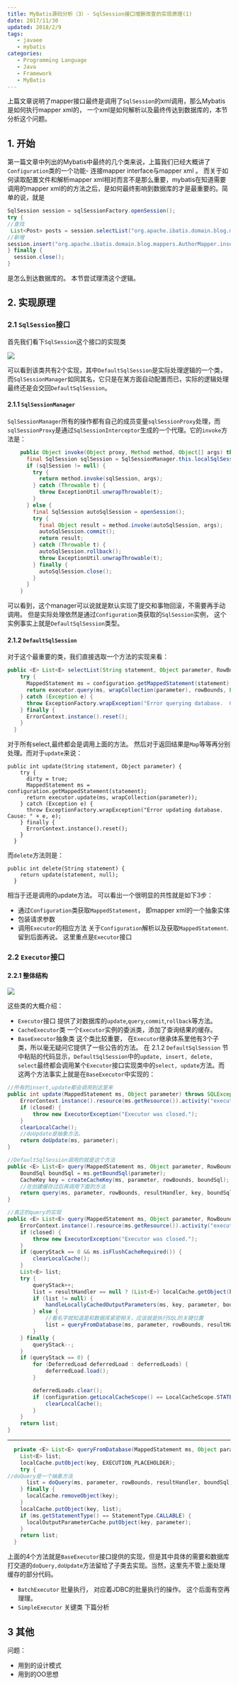 ```yaml
---
title: MyBatis源码分析（3）- SqlSession接口增删改查的实现原理(1)
date: 2017/11/30
updated: 2018/2/9
tags:
   - javaee
   - mybatis
categories:
   - Programming Language
   - Java
   - Framework
   - MyBatis
---
```

上篇文章说明了mapper接口最终是调用了`SqlSession`的xml调用，那么Mybatis是如何执行mapper xml的， 一个xml是如何解析以及最终传达到数据库的，本节分析这个问题。

<!--more-->

## 1. 开始
第一篇文章中列出的Mybatis中最终的几个类来说，上篇我们已经大概讲了`Configuration`类的一个功能- 连接mapper interface与mapper xml 。 而关于如何读取配置文件和解析mapper xml相对而言不是那么重要，mybatis在知道需要调用的mapper xml的的方法之后，是如何最终影响到数据库的才是最重要的。简单的说，就是
```java
SqlSession session = sqlSessionFactory.openSession();
try {
//查找
 List<Post> posts = session.selectList("org.apache.ibatis.domain.blog.mappers.PostMapper.findPost");
//新增
session.insert("org.apache.ibatis.domain.blog.mappers.AuthorMapper.insertAuthor", expected);
} finally {
  session.close();
}

```
是怎么到达数据库的。
本节尝试理清这个逻辑。

## 2. 实现原理
### 2.1 `SqlSession`接口
首先我们看下`SqlSession`这个接口的实现类


![](https://gitee.com/angus_lean/markDownPic/raw/master/2017/11/mybatis-source-analyze-sqlsession.png)

可以看到该类共有2个实现，其中`DefaultSqlSession`是实际处理逻辑的一个类，而`SqlSessionManager`如同其名，它只是在某方面自动配置而已，实际的逻辑处理最终还是会交回`DefaultSqlSession`。
#### 2.1.1 `SqlSessionManager`
`SqlSessionManager`所有的操作都有自己的成员变量`sqlSessionProxy`处理，而`sqlSessionProxy`是通过`SqlSessionInterceptor`生成的一个代理。它的`invoke`方法是：
```java
    public Object invoke(Object proxy, Method method, Object[] args) throws Throwable {
      final SqlSession sqlSession = SqlSessionManager.this.localSqlSession.get();
      if (sqlSession != null) {
        try {
          return method.invoke(sqlSession, args);
        } catch (Throwable t) {
          throw ExceptionUtil.unwrapThrowable(t);
        }
      } else {
        final SqlSession autoSqlSession = openSession();
        try {
          final Object result = method.invoke(autoSqlSession, args);
          autoSqlSession.commit();
          return result;
        } catch (Throwable t) {
          autoSqlSession.rollback();
          throw ExceptionUtil.unwrapThrowable(t);
        } finally {
          autoSqlSession.close();
        }
      }
    }
```
可以看到，这个manager可以说就是默认实现了提交和事物回滚，不需要再手动调用。 但是实际处理依然是通过`Configuration`类获取的`SqlSession`实例， 这个实例事实上就是`DefaultSqlSession`类型。
#### 2.1.2 `DefaultSqlSession`
对于这个最重要的类，我们直接选取一个方法的实现来看：
```java
public <E> List<E> selectList(String statement, Object parameter, RowBounds rowBounds) {
    try {
      MappedStatement ms = configuration.getMappedStatement(statement);
      return executor.query(ms, wrapCollection(parameter), rowBounds, Executor.NO_RESULT_HANDLER);
    } catch (Exception e) {
      throw ExceptionFactory.wrapException("Error querying database.  Cause: " + e, e);
    } finally {
      ErrorContext.instance().reset();
    }
  }
```
对于所有select,最终都会是调用上面的方法。 然后对于返回结果是`Map`等等再分别处理。而对于`update`来说：
```
public int update(String statement, Object parameter) {
    try {
      dirty = true;
      MappedStatement ms = configuration.getMappedStatement(statement);
      return executor.update(ms, wrapCollection(parameter));
    } catch (Exception e) {
      throw ExceptionFactory.wrapException("Error updating database.  Cause: " + e, e);
    } finally {
      ErrorContext.instance().reset();
    }
  }
```
而`delete`方法则是：
```
public int delete(String statement) {
    return update(statement, null);
  }
```
相当于还是调用的update方法。
可以看出一个很明显的共性就是如下3步：
- 通过`Configuration`类获取`MappedStatement`， 即mapper xml的一个抽象实体
- 包装请求参数
- 调用`Executor`的相应方法
关于`Configuration`解析以及获取`MappedStatement`.留到后面再说。 这里重点是`Executor`接口

### 2.2 `Executor`接口
#### 2.2.1 整体结构

![](https://gitee.com/angus_lean/markDownPic/raw/master/2017/11/mybatis-source-analyze-executor.png)


这些类的大概介绍：
- `Executor`接口   提供了对数据库的`update`,`query`,`commit`,`rollback`等方法。
- `CacheExecutor`类   一个`Executor`实例的委派类，添加了查询结果的缓存。
- `BaseExecutor`抽象类
这个类比较重要， 在`Executor`继承体系里他有3个子类，所以毫无疑问它提供了一些公告的方法。
在 2.1.2 `DefaultSqlSession` 节中粘贴的代码显示，`DefaultSqlSession`中的`update, insert, delete, select`最终都会调用某个`Executor`接口实现类中的`select, update`方法。而这两个方法事实上就是在`BaseExecutor`中实现的：

```java
//所有的insert,update都会调用到这里来
public int update(MappedStatement ms, Object parameter) throws SQLException {
    ErrorContext.instance().resource(ms.getResource()).activity("executing an update").object(ms.getId());
    if (closed) {
        throw new ExecutorException("Executor was closed.");
    }
    clearLocalCache();
    //doUpdate是抽象方法。
    return doUpdate(ms, parameter);
}

//DefaultSqlSession调用的就是这个方法
public <E> List<E> query(MappedStatement ms, Object parameter, RowBounds rowBounds, ResultHandler resultHandler) throws SQLException {
    BoundSql boundSql = ms.getBoundSql(parameter);
    CacheKey key = createCacheKey(ms, parameter, rowBounds, boundSql);
    //在创建缓存过后再调用下面的方法
    return query(ms, parameter, rowBounds, resultHandler, key, boundSql);
}

//真正的query的实现
public <E> List<E> query(MappedStatement ms, Object parameter, RowBounds rowBounds, ResultHandler resultHandler, CacheKey key, BoundSql boundSql) throws SQLException {
    ErrorContext.instance().resource(ms.getResource()).activity("executing a query").object(ms.getId());
    if (closed) {
        throw new ExecutorException("Executor was closed.");
    }
    if (queryStack == 0 && ms.isFlushCacheRequired()) {
        clearLocalCache();
    }
    List<E> list;
    try {
        queryStack++;
        list = resultHandler == null ? (List<E>) localCache.getObject(key) : null;
        if (list != null) {
            handleLocallyCachedOutputParameters(ms, key, parameter, boundSql);
        } else {
            //看名字就知道是和数据库紧密相关，应该就是执行SQL的关键位置
            list = queryFromDatabase(ms, parameter, rowBounds, resultHandler, key, boundSql);
        }
    } finally {
        queryStack--;
    }
    if (queryStack == 0) {
        for (DeferredLoad deferredLoad : deferredLoads) {
            deferredLoad.load();
        }

        deferredLoads.clear();
        if (configuration.getLocalCacheScope() == LocalCacheScope.STATEMENT) {
            clearLocalCache();
        }
    }
    return list;
}
```

---
```java
  private <E> List<E> queryFromDatabase(MappedStatement ms, Object parameter, RowBounds rowBounds, ResultHandler resultHandler, CacheKey key, BoundSql boundSql) throws SQLException {
    List<E> list;
    localCache.putObject(key, EXECUTION_PLACEHOLDER);
    try {
//doQuery是一个抽象方法
      list = doQuery(ms, parameter, rowBounds, resultHandler, boundSql);
    } finally {
      localCache.removeObject(key);
    }
    localCache.putObject(key, list);
    if (ms.getStatementType() == StatementType.CALLABLE) {
      localOutputParameterCache.putObject(key, parameter);
    }
    return list;
  }
```
上面的4个方法就是`BaseExecutor`接口提供的实现，但是其中具体的需要和数据库打交道的`doQuery,doUpdate`方法留给了子类去实现。当然，这里先不管上面处理缓存的部分代码。
- `BatchExecutor`  批量执行， 对应着JDBC的批量执行的操作。 这个后面有空再理理。
- `SimpleExecutor` 关键类  下篇分析

## 3 其他
问题：
- 用到的设计模式
- 用到的OO思想

